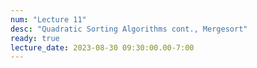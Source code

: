 ```yaml
---
num: "Lecture 11"
desc: "Quadratic Sorting Algorithms cont., Mergesort"
ready: true
lecture_date: 2023-08-30 09:30:00.00-7:00
---
```


